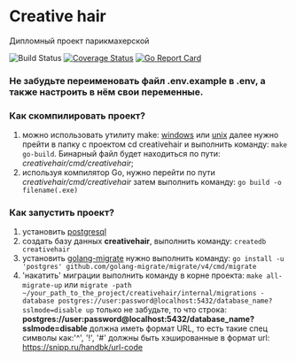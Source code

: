 # Creative hair
Дипломный проект парикмахерской

![Build Status](https://github.com/RemezovaJulia/creativehair/actions/workflows/ci.yml/badge.svg?event=push)
[![Coverage Status](https://coveralls.io/repos/github/RemezovaJulia/creativehair/badge.svg)](https://coveralls.io/github/RemezovaJulia/creativehair)
[![Go Report Card](https://goreportcard.com/badge/github.com/RemezovaJulia/creativehair)](https://goreportcard.com/report/github.com/RemezovaJulia/creativehair)

### Не забудьте переименовать файл .env.example в .env, а также настроить в нём свои переменные. ###

### Как скомпилировать проект? ###
1. можно использовать утилиту make:
    [windows](https://gnuwin32.sourceforge.net/downlinks/make.php) или [unix](https://ftp.gnu.org/gnu/make/)
    далее нужно прейти в папку с проектом cd creativehair и выполнить команду: `make go-build`. Бинарный файл
    будет находиться по пути: _creativehair/cmd/creativehair_;
2. используя компилятор Go, нужно перейти по пути _creativehair/cmd/creativehair_ 
   затем выполнить команду: `go build -o filename(.exe)` 

### Как запустить проект? ###
1. установить [postgresql](https://www.postgresql.org/download/)
2. создать базу данных **creativehair**, выполнить команду: `createdb creativehair`
3. установить [golang-migrate](https://pkg.go.dev/github.com/golang-migrate/migrate) 
   нужно выполнить команду: `go install -u 'postgres' github.com/golang-migrate/migrate/v4/cmd/migrate`
4. 'накатить' миграции выполнить команду в корне проекта: `make all-migrate-up` или
   `migrate -path ~/your_path_to_the_project/creativehair/internal/migrations -database postgres://user:password@localhost:5432/database_name?sslmode=disable up`
только не забудьте, то что строка: **postgres://user:password@localhost:5432/database_name?sslmode=disable** должна иметь
формат URL, то есть такие спец символы как:'^', '!', '#' должны быть хэшированные в формат url: https://snipp.ru/handbk/url-code